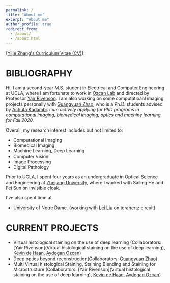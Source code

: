 ```yaml
---
permalink: /
title: "About me"
excerpt: "About me"
author_profile: true
redirect_from: 
  - /about/
  - /about.html
---
```


\[[Yijie Zhang's Curriculum Vitae (CV)](https://yijiezhang-chris.github.io/files/Resume_one_page.pdf)\]

BIBLIOGRAPHY
======
Hi, I am a second-year M.S. student in Electrical and Computer Engineering at UCLA, where I am fortunate to work in [Ozcan Lab](https://innovate.ee.ucla.edu/) and directed by Professor [Yair Rivenson](https://www.ee.ucla.edu/yair-rivenson/). I am also working on some computatioanl imaging projects personally with [Guangyuan Zhao](https://scholar.google.com/citations?user=MKLSFzEAAAAJ&hl=zh-CN), who is a Ph.D. students advised by [Achuta Kadambi](https://visual.ee.ucla.edu/index.htm). *I am actively applying for PhD programs in computational imaging, biomedical imaging, optics and machine learning for Fall 2020.*

Overall, my research interest includes but not limited to:
*  Computational Imaging
*  Biomedical Imaging
*  Machine Learning, Deep Learning
*  Computer Vision
*  Image Processing
*  Digital Pathology

Prior to UCLA, I spent four years as an undergraduate in Optical Science and Engineering at [Zhejiang University](https://www.zju.edu.cn/english/), where I worked with Sailing He and Fei Sun on invisible cloak.

I've also spent time at 
* University of Notre Dame. (working with [Lei Liu](https://www3.nd.edu/~lliu3/) on terahertz circuit)


CURRENT PROJECTS
======
* Virtual histological staining on the use of deep learning (Collaborators: [Yair Rivenson](Virtual histological staining on the use of deep learning), [
Kevin de Haan](https://scholar.google.com/citations?user=U0wpXbkAAAAJ&hl=en), [Aydogan Ozcan](https://innovate.ee.ucla.edu/))
* Deep optics beyond reconstruction(Collaborators: [Guangyuan Zhao](https://scholar.google.com/citations?user=MKLSFzEAAAAJ&hl=zh-CN))
* Multi Virtual histological Staining, Staining Blending and
Staining for Microstructure (Collaborators: [Yair Rivenson](Virtual histological staining on the use of deep learning), [
Kevin de Haan](https://scholar.google.com/citations?user=U0wpXbkAAAAJ&hl=en), [Aydogan Ozcan](https://innovate.ee.ucla.edu/))




